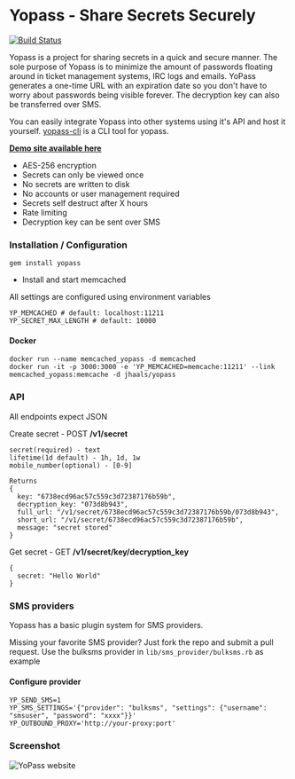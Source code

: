 # Yopass - Share Secrets Securely
[![Build Status](https://travis-ci.org/jhaals/yopass.png?branch=master)](https://travis-ci.org/jhaals/yopass)

Yopass is a project for sharing secrets in a quick and secure manner.
The sole purpose of Yopass is to minimize the amount of passwords floating around in ticket management systems, IRC logs and emails. YoPass generates a one-time URL with an expiration date so you don't have to worry about passwords being visible forever. The decryption key can also be transferred over SMS.

You can easily integrate Yopass into other systems using it's API and host it yourself. [yopass-cli](https://github.com/jhaals/yopass-cli) is a CLI tool for yopass.

__[Demo site available here](https://yopass.se)__

* AES-256 encryption
* Secrets can only be viewed once
* No secrets are written to disk
* No accounts or user management required
* Secrets self destruct after X hours
* Rate limiting
* Decryption key can be sent over SMS

### Installation / Configuration

    gem install yopass

* Install and start memcached

All settings are configured using environment variables

    YP_MEMCACHED # default: localhost:11211
    YP_SECRET_MAX_LENGTH # default: 10000


#### Docker

    docker run --name memcached_yopass -d memcached
    docker run -it -p 3000:3000 -e 'YP_MEMCACHED=memcache:11211' --link memcached_yopass:memcache -d jhaals/yopass

### API
All endpoints expect JSON

Create secret - POST __/v1/secret__

    secret(required) - text
    lifetime(1d default) - 1h, 1d, 1w
    mobile_number(optional) - [0-9]

    Returns
    {
      key: "6738ecd96ac57c559c3d72387176b59b",
      decryption_key: "073d8b943",
      full_url: "/v1/secret/6738ecd96ac57c559c3d72387176b59b/073d8b943",
      short_url: "/v1/secret/6738ecd96ac57c559c3d72387176b59b",
      message: "secret stored"
    }
Get secret - GET __/v1/secret/key/decryption_key__

    {
      secret: "Hello World"
    }

### SMS providers
Yopass has a basic plugin system for SMS providers.

Missing your favorite SMS provider? Just fork the repo and submit a pull request.
Use the bulksms provider in ```lib/sms_provider/bulksms.rb``` as example

#### Configure provider

    YP_SEND_SMS=1
    YP_SMS_SETTINGS='{"provider": "bulksms", "settings": {"username": "smsuser", "password": "xxxx"}}'
    YP_OUTBOUND_PROXY='http://your-proxy:port'

### Screenshot
![YoPass website](http://f.cl.ly/items/1N1C3I1q1i0E343r1v3p/Screenshot%202015-02-07%2018.51.17.png)

